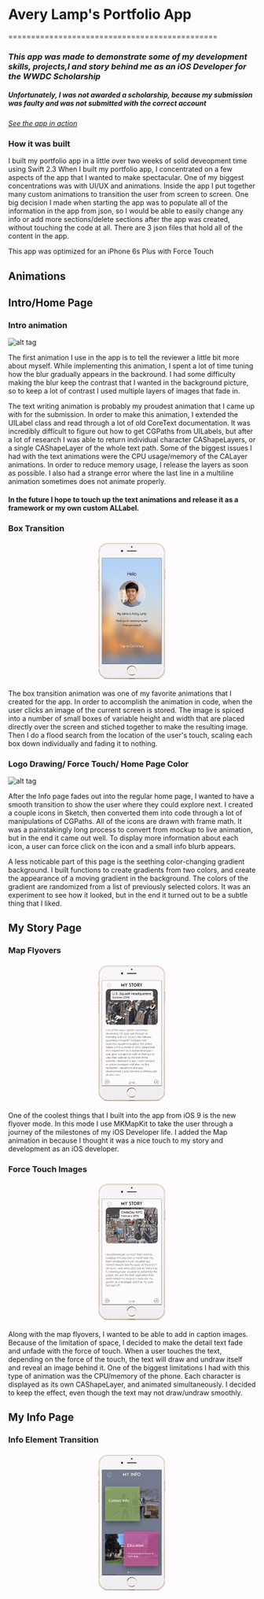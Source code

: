 # Avery Lamp's Portfolio App
==============================================

### _This app was made to demonstrate some of my development skills, projects,l and story behind me as an iOS Developer for the WWDC Scholarship_
##### Unfortunately, I was not awarded a scholarship, because my submission was faulty and was not submitted with the correct account
[_See the app in action_](https://www.youtube.com/watch?v=zIekBuRtOuA)

### How it was built

I built my portfolio app in a little over two weeks of solid deveopment time using Swift 2.3
When I built my portfolio app, I concentrated on a few aspects of the app that I wanted to make spectacular.  One of my biggest concentrations was with UI/UX and animations.  Inside the app I put together many custom animations to transition the user from screen to screen.  One big decision I made when starting the app was to populate all of the information in the app from json, so I would be able to easily change any info or add more sections/delete sections after the app was created, without touching the code at all.  There are 3 json files that hold all of the content in the app.  

This app was optimized for an iPhone 6s Plus with Force Touch

## Animations

## Intro/Home Page

### Intro animation

![alt tag](https://raw.githubusercontent.com/Averylamp/Avery-Lamp-WWDC-2016/master/AnimationGifs/IntroAnimation.gif)

The first animation I use in the app is to tell the reviewer a little bit more about myself.  While implementing this animation, I spent a lot of time tuning how the blur gradually appears in the backround.  I had some difficulty making the blur keep the contrast that I wanted in the background picture, so to keep a lot of contrast I used multiple layers of images that fade in.  

The text writing animation is probably my proudest animation that I came up with for the submission.  In order to make this animation, I extended the UILabel class and read through a lot of old CoreText documentation.  It was incredibly difficult to figure out how to get CGPaths from UILabels, but after a lot of research I was able to return individual character CAShapeLayers, or a single CAShapeLayer of the whole text path. Some of the biggest issues I had with the text animations were the CPU usage/memory of the CALayer animations.  In order to reduce memory usage, I release the layers as soon as possible.  I also had a strange error where the last line in a multiline animation sometimes does not animate properly.  

#### In the future I hope to touch up the text animations and release it as a framework or my own custom ALLabel.

### Box Transition

![alt tag](https://raw.githubusercontent.com/Averylamp/Avery-Lamp-WWDC-2016/master/AnimationGifs/BoxDissappearingAnimation.gif)

The box transition animation was one of my favorite animations that I created for the app.  In order to accomplish the animation in code, when the user clicks an image of the current screen is stored.  The image is spiced into a number of small boxes of variable height and width that are placed directly over the screen and stiched together to make the resulting image.  Then I do a flood search from the location of the user's touch, scaling each box down individually and fading it to nothing.

### Logo Drawing/ Force Touch/ Home Page Color

![alt tag](https://raw.githubusercontent.com/Averylamp/Avery-Lamp-WWDC-2016/master/AnimationGifs/HomneAnimation.gif)

After the Info page fades out into the regular home page, I wanted to have a smooth transition to show the user where they could explore next.  I created a couple icons in Sketch, then converted them into code through a lot of manipulations of CGPaths.  All of the icons are drawn with frame math.  It was a painstakingly long process to convert from mockup to live animation, but in the end it came out well.  To display more information about each icon, a user can force click on the icon and a small info blurb appears.  

A less noticable part of this page is the seething color-changing gradient background.  I built functions to create gradients from two colors, and create the appearance of a moving gradient in the background.  The colors of the gradient are randomized from a list of previously selected colors. It was an experiment to see how it looked, but in the end it turned out to be a subtle thing that I liked.  

## My Story Page

### Map Flyovers

![alt tag](https://raw.githubusercontent.com/Averylamp/Avery-Lamp-WWDC-2016/master/AnimationGifs/MapFlyoverDemonstration.gif)

One of the coolest things that I built into the app from iOS 9 is the new flyover mode.  In this mode I use MKMapKit to take the user through a journey of the milestones of my iOS Developer life.  I added the Map animation in because I thought it was a nice touch to my story and development as an iOS developer.  

### Force Touch Images

![alt tag](https://raw.githubusercontent.com/Averylamp/Avery-Lamp-WWDC-2016/master/AnimationGifs/ForceTouchDissappearingTextAnimation.gif)

Along with the map flyovers, I wanted to be able to add in caption images.  Because of the limitation of space, I decided to make the detail text fade and unfade with the force of touch.  When a user touches the text, depending on the force of the touch, the text will draw and undraw itself and reveal an image behind it.  One of the biggest limitations I had with this type of animation was the CPU/memory of the phone.  Each character is displayed as its own CAShapeLayer, and animated simultaneously.  I decided to keep the effect, even though the text may not draw/undraw smoothly.  

## My Info Page

### Info Element Transition

![alt tag](https://raw.githubusercontent.com/Averylamp/Avery-Lamp-WWDC-2016/master/AnimationGifs/ContactInfoAnimation.gif)


